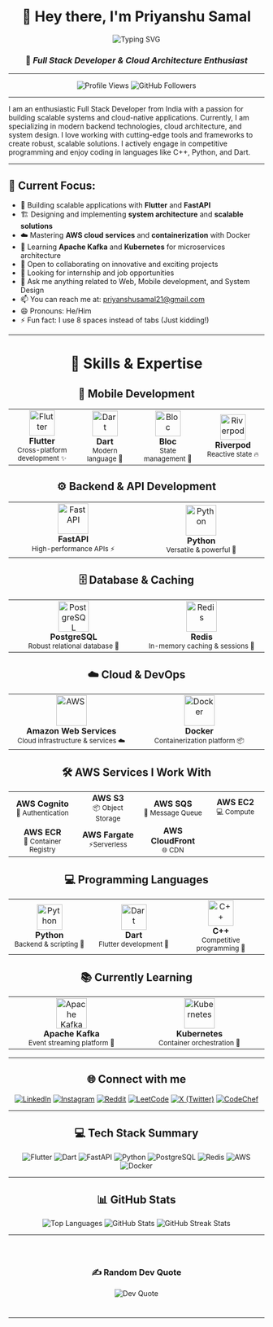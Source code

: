 <div align="center">
  
# 👋 Hey there, I'm Priyanshu Samal 

<img src="https://readme-typing-svg.herokuapp.com?font=Fira+Code&size=30&duration=3000&pause=1000&color=8B4513&center=true&vCenter=true&width=600&lines=Full+Stack+Developer;Cloud+Architecture+Enthusiast;Flutter+%26+FastAPI+Developer;System+Design+Passionate" alt="Typing SVG" />

### 🌟 *Full Stack Developer & Cloud Architecture Enthusiast*

</div>

---

<p align="center"> 
  <img src="https://komarev.com/ghpvc/?username=TexZ-GenZ&label=Profile%20Views&style=for-the-badge&color=8B4513&labelColor=D2691E" alt="Profile Views" />
  <img src="https://img.shields.io/github/followers/TexZ-GenZ?label=Followers&style=for-the-badge&color=8B4513&labelColor=D2691E" alt="GitHub Followers" />
</p>


---

I am an enthusiastic Full Stack Developer from India with a passion for building scalable systems and cloud-native applications. Currently, I am specializing in modern backend technologies, cloud architecture, and system design. I love working with cutting-edge tools and frameworks to create robust, scalable solutions. I actively engage in competitive programming and enjoy coding in languages like C++, Python, and Dart.

---

## 🌟 **Current Focus**:
- 🔭 Building scalable applications with **Flutter** and **FastAPI**
- 🏗️ Designing and implementing **system architecture** and **scalable solutions**
- ☁️ Mastering **AWS cloud services** and **containerization** with Docker
- 🚀 Learning **Apache Kafka** and **Kubernetes** for microservices architecture
- 👯 Open to collaborating on innovative and exciting projects
- 🤔 Looking for internship and job opportunities
- 💬 Ask me anything related to Web, Mobile development, and System Design
- 📫 You can reach me at: priyanshusamal21@gmail.com
- 😄 Pronouns: He/Him
- ⚡ Fun fact: I use 8 spaces instead of tabs (Just kidding!)

---

<div align="center">

# 🚀 **Skills & Expertise**

</div>

<div align="center">

## 📱 **Mobile Development**

<table>
<tr>
<td align="center" width="200">
<img src="https://skillicons.dev/icons?i=flutter" alt="Flutter" width="50"/>
<br><strong>Flutter</strong>
<br><sub>Cross-platform development ✨</sub>
</td>
<td align="center" width="200">
<img src="https://skillicons.dev/icons?i=dart" alt="Dart" width="50"/>
<br><strong>Dart</strong>
<br><sub>Modern language 🎯</sub>
</td>
<td align="center" width="200">
<img src="https://cdn.jsdelivr.net/gh/devicons/devicon/icons/flutter/flutter-original.svg" alt="Bloc" width="50"/>
<br><strong>Bloc</strong>
<br><sub>State management 🔄</sub>
</td>
<td align="center" width="200">
<img src="https://riverpod.dev/img/logo.png" alt="Riverpod" width="50"/>
<br><strong>Riverpod</strong>
<br><sub>Reactive state 🔥</sub>
</td>
</tr>
</table>

</div>

<div align="center">

## ⚙️ **Backend & API Development**

<table>
<tr>
<td align="center" width="300">
<img src="https://skillicons.dev/icons?i=fastapi" alt="FastAPI" width="60"/>
<br><strong>FastAPI</strong>
<br><sub>High-performance APIs ⚡</sub>
</td>
<td align="center" width="300">
<img src="https://skillicons.dev/icons?i=python" alt="Python" width="60"/>
<br><strong>Python</strong>
<br><sub>Versatile & powerful 🐍</sub>
</td>
</tr>
</table>

</div>

<div align="center">

## 🗄️ **Database & Caching**

<table>
<tr>
<td align="center" width="300">
<img src="https://skillicons.dev/icons?i=postgresql" alt="PostgreSQL" width="60"/>
<br><strong>PostgreSQL</strong>
<br><sub>Robust relational database 💪</sub>
</td>
<td align="center" width="300">
<img src="https://skillicons.dev/icons?i=redis" alt="Redis" width="60"/>
<br><strong>Redis</strong>
<br><sub>In-memory caching & sessions 🚀</sub>
</td>
</tr>
</table>

</div>

<div align="center">

## ☁️ **Cloud & DevOps**

<table>
<tr>
<td align="center" width="400">
<img src="https://skillicons.dev/icons?i=aws" alt="AWS" width="60"/>
<br><strong>Amazon Web Services</strong>
<br><sub>Cloud infrastructure & services ☁️</sub>
</td>
<td align="center" width="400">
<img src="https://skillicons.dev/icons?i=docker" alt="Docker" width="60"/>
<br><strong>Docker</strong>
<br><sub>Containerization platform 📦</sub>
</td>
</tr>
</table>

</div>

<div align="center">

## 🛠️ **AWS Services I Work With**

<table>
<tr>
<td align="center" width="150">
<strong>AWS Cognito</strong>
<br><sub>🔐 Authentication</sub>
</td>
<td align="center" width="150">
<strong>AWS S3</strong>
<br><sub>📦 Object Storage</sub>
</td>
<td align="center" width="150">
<strong>AWS SQS</strong>
<br><sub>📨 Message Queue</sub>
</td>
<td align="center" width="150">
<strong>AWS EC2</strong>
<br><sub>💻 Compute</sub>
</td>
</tr>
<tr>
<td align="center" width="150">
<strong>AWS ECR</strong>
<br><sub>🐳 Container Registry</sub>
</td>
<td align="center" width="150">
<strong>AWS Fargate</strong>
<br><sub>⚡Serverless </sub>
</td>
<td align="center" width="150">
<strong>AWS CloudFront</strong>
<br><sub>🌐 CDN</sub>
</td>

</tr>
</table>

</div>



<div align="center">

## 💻 **Programming Languages**

<table>
<tr>
<td align="center" width="200">
<img src="https://skillicons.dev/icons?i=python" alt="Python" width="50"/>
<br><strong>Python</strong>
<br><sub>Backend & scripting 🐍</sub>
</td>
<td align="center" width="200">
<img src="https://skillicons.dev/icons?i=dart" alt="Dart" width="50"/>
<br><strong>Dart</strong>
<br><sub>Flutter development 🎯</sub>
</td>
<td align="center" width="200">
<img src="https://skillicons.dev/icons?i=cpp" alt="C++" width="50"/>
<br><strong>C++</strong>
<br><sub>Competitive programming 💪</sub>
</td>
</tr>
</table>

</div>

<div align="center">

## 📚 **Currently Learning**

<table>
<tr>
<td align="center" width="300">
<img src="https://kafka.apache.org/images/apache-kafka.png" alt="Apache Kafka" width="60"/>
<br><strong>Apache Kafka</strong>
<br><sub>Event streaming platform 📡</sub>
</td>
<td align="center" width="300">
<img src="https://skillicons.dev/icons?i=kubernetes" alt="Kubernetes" width="60"/>
<br><strong>Kubernetes</strong>
<br><sub>Container orchestration 🎼</sub>
</td>
</tr>
</table>

</div>

---

<div align="center">

## 🌐 **Connect with me**

[![LinkedIn](https://img.shields.io/badge/-LinkedIn-D2691E?style=for-the-badge&logo=linkedin&logoColor=white)](https://www.linkedin.com/in/priyanshusamal/)
[![Instagram](https://img.shields.io/badge/-Instagram-CD853F?style=for-the-badge&logo=instagram&logoColor=white)](https://www.instagram.com/_priyanshu_samal/)
[![Reddit](https://img.shields.io/badge/-Reddit-A0522D?style=for-the-badge&logo=reddit&logoColor=white)](https://www.reddit.com/user/u/Material-Tackle-1647)
[![LeetCode](https://img.shields.io/badge/-LeetCode-DEB887?style=for-the-badge&logo=leetcode&logoColor=8B4513)](https://leetcode.com/u/Priyanshu_Samal_123/)
[![X (Twitter)](https://img.shields.io/badge/-X-F4A460?style=for-the-badge&logo=x&logoColor=8B4513)](https://x.com/PriyanshuorTexz)
[![CodeChef](https://img.shields.io/badge/-CodeChef-8B4513?style=for-the-badge&logo=codechef&logoColor=white)](https://www.codechef.com/users/t_e_x_z26)

</div>

---

<div align="center">

## 💻 **Tech Stack Summary**

![Flutter](https://img.shields.io/badge/Flutter-%238B4513.svg?style=for-the-badge&logo=flutter&logoColor=white)
![Dart](https://img.shields.io/badge/Dart-%23D2691E.svg?style=for-the-badge&logo=dart&logoColor=white)
![FastAPI](https://img.shields.io/badge/FastAPI-%23CD853F.svg?style=for-the-badge&logo=fastapi&logoColor=white)
![Python](https://img.shields.io/badge/Python-%23A0522D.svg?style=for-the-badge&logo=python&logoColor=white)
![PostgreSQL](https://img.shields.io/badge/PostgreSQL-%23DEB887.svg?style=for-the-badge&logo=postgresql&logoColor=8B4513)
![Redis](https://img.shields.io/badge/Redis-%23F4A460.svg?style=for-the-badge&logo=redis&logoColor=8B4513)
![AWS](https://img.shields.io/badge/AWS-%23B85C00.svg?style=for-the-badge&logo=amazonwebservices&logoColor=white)
![Docker](https://img.shields.io/badge/Docker-%23CD853F.svg?style=for-the-badge&logo=docker&logoColor=white)

</div>

---

<div align="center">

## 📊 **GitHub Stats**

<img src="https://github-readme-stats.vercel.app/api/top-langs/?username=TexZ-GenZ&layout=compact&theme=dark&hide_border=true&bg_color=45,2D1B13,3C2415&title_color=DEB887&text_color=F5DEB3&icon_color=CD853F" alt="Top Languages" />

<img src="https://github-readme-stats.vercel.app/api?username=TexZ-GenZ&show_icons=true&theme=dark&hide_border=true&bg_color=45,2D1B13,3C2415&title_color=DEB887&text_color=F5DEB3&icon_color=CD853F" alt="GitHub Stats" />

<img src="https://streak-stats.demolab.com/?user=TexZ-GenZ&theme=dark&hide_border=true&background=45,2D1B13,3C2415&stroke=CD853F&ring=DEB887&fire=F4A460&currStreakLabel=F5DEB3&sideLabels=F5DEB3&currStreakNum=CD853F&sideNums=CD853F" alt="GitHub Streak Stats">

</div>

---

<div align="center" style="padding: 25px;">

### ✍️ **Random Dev Quote**

<img src="https://quotes-github-readme.vercel.app/api?type=horizontal&theme=dark&bg_color=45,2D1B13,3C2415&quote_color=F5DEB3&author_color=DEB887&border_color=CD853F&height=120" alt="Dev Quote">

</div>

---

